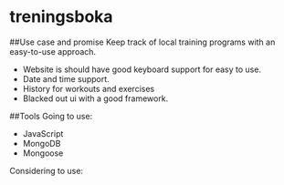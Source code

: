 # treningsboka

##Use case and promise
Keep track of local training programs with an easy-to-use approach.

- Website is should have good keyboard support for easy to use.
- Date and time support.
- History for workouts and exercises
- Blacked out ui with a good framework.

##Tools
Going to use:
- JavaScript
- MongoDB
- Mongoose

Considering to use:
 